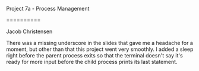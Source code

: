 Project 7a - Process Management

==========

Jacob Christensen

There was a missing underscore in the slides that gave me a headache for a moment, but other than that this project went very smoothly.
I added a sleep right before the parent process exits so that the terminal doesn't say it's ready for more input before the child process prints its last statement.
